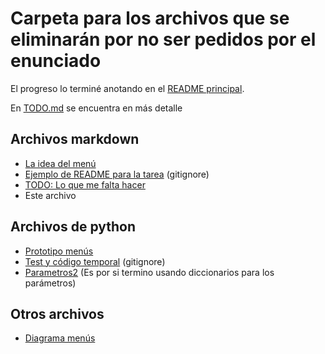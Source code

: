 # Carpeta para los archivos que se eliminarán por no ser pedidos por el enunciado

El progreso lo terminé anotando en el [README principal](../README.md).

En [TODO.md](TODO.md) se encuentra en más detalle

## Archivos markdown

- [La idea del menú](la_idea_del_menu.md)
- [Ejemplo de README para la tarea](ejemploREADME.md) (gitignore)
- [TODO: Lo que me falta hacer](TODO.md)
- Este archivo

## Archivos de python

- [Prototipo menús](prototipo_menus.py)
- [Test y código temporal](test.py)  (gitignore)
- [Parametros2](parametros2.py) (Es por si termino usando diccionarios para los parámetros)

## Otros archivos

- [Diagrama menús](diagrama_menus.png)

